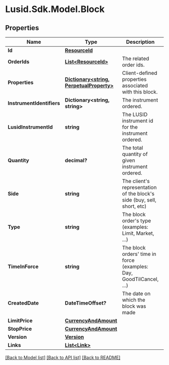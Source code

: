 
# Lusid.Sdk.Model.Block

## Properties

Name | Type | Description | Notes
------------ | ------------- | ------------- | -------------
**Id** | [**ResourceId**](ResourceId.md) |  | 
**OrderIds** | [**List&lt;ResourceId&gt;**](ResourceId.md) | The related order ids. | 
**Properties** | [**Dictionary&lt;string, PerpetualProperty&gt;**](PerpetualProperty.md) | Client-defined properties associated with this block. | [optional] 
**InstrumentIdentifiers** | **Dictionary&lt;string, string&gt;** | The instrument ordered. | 
**LusidInstrumentId** | **string** | The LUSID instrument id for the instrument ordered. | 
**Quantity** | **decimal?** | The total quantity of given instrument ordered. | 
**Side** | **string** | The client&#39;s representation of the block&#39;s side (buy, sell, short, etc) | 
**Type** | **string** | The block order&#39;s type (examples: Limit, Market, ...) | 
**TimeInForce** | **string** | The block orders&#39; time in force (examples: Day, GoodTilCancel, ...) | 
**CreatedDate** | **DateTimeOffset?** | The date on which the block was made | 
**LimitPrice** | [**CurrencyAndAmount**](CurrencyAndAmount.md) |  | [optional] 
**StopPrice** | [**CurrencyAndAmount**](CurrencyAndAmount.md) |  | [optional] 
**Version** | [**Version**](Version.md) |  | [optional] 
**Links** | [**List&lt;Link&gt;**](Link.md) |  | [optional] 

[[Back to Model list]](../README.md#documentation-for-models)
[[Back to API list]](../README.md#documentation-for-api-endpoints)
[[Back to README]](../README.md)

